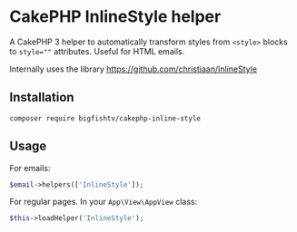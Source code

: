 # CakePHP InlineStyle helper

A CakePHP 3 helper to automatically transform styles from `<style>` blocks to `style=""` attributes. Useful for HTML emails.

Internally uses the library https://github.com/christiaan/InlineStyle

## Installation

    composer require bigfishtv/cakephp-inline-style

## Usage

For emails:

```php
$email->helpers(['InlineStyle']);
```

For regular pages. In your `App\View\AppView` class:

```php
$this->loadHelper('InlineStyle');
```
